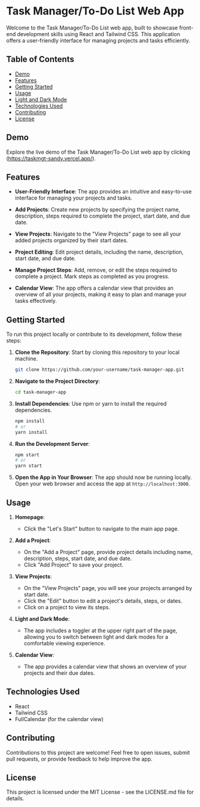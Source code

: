 # Task Manager/To-Do List Web App

Welcome to the Task Manager/To-Do List web app, built to showcase front-end development skills using React and Tailwind CSS. This application offers a user-friendly interface for managing projects and tasks efficiently.

## Table of Contents

- [Demo](#demo)
- [Features](#features)
- [Getting Started](#getting-started)
- [Usage](#usage)
- [Light and Dark Mode](#light-and-dark-mode)
- [Technologies Used](#technologies-used)
- [Contributing](#contributing)
- [License](#license)

## Demo

Explore the live demo of the Task Manager/To-Do List web app by clicking (https://taskmgt-sandy.vercel.app/).

## Features

- **User-Friendly Interface**: The app provides an intuitive and easy-to-use interface for managing your projects and tasks.

- **Add Projects**: Create new projects by specifying the project name, description, steps required to complete the project, start date, and due date.

- **View Projects**: Navigate to the "View Projects" page to see all your added projects organized by their start dates.

- **Project Editing**: Edit project details, including the name, description, start date, and due date.

- **Manage Project Steps**: Add, remove, or edit the steps required to complete a project. Mark steps as completed as you progress.

- **Calendar View**: The app offers a calendar view that provides an overview of all your projects, making it easy to plan and manage your tasks effectively.

## Getting Started

To run this project locally or contribute to its development, follow these steps:

1. **Clone the Repository**: Start by cloning this repository to your local machine.

   ```bash
   git clone https://github.com/your-username/task-manager-app.git
   ```

2. **Navigate to the Project Directory**:

   ```bash
   cd task-manager-app
   ```

3. **Install Dependencies**: Use npm or yarn to install the required dependencies.

   ```bash
   npm install
   # or
   yarn install
   ```

4. **Run the Development Server**:

   ```bash
   npm start
   # or
   yarn start
   ```

5. **Open the App in Your Browser**: The app should now be running locally. Open your web browser and access the app at `http://localhost:3000`.

## Usage

1. **Homepage**:

   - Click the "Let's Start" button to navigate to the main app page.

2. **Add a Project**:

   - On the "Add a Project" page, provide project details including name, description, steps, start date, and due date.
   - Click "Add Project" to save your project.

3. **View Projects**:

   - On the "View Projects" page, you will see your projects arranged by start date.
   - Click the "Edit" button to edit a project's details, steps, or dates.
   - Click on a project to view its steps.

4. **Light and Dark Mode**:

   - The app includes a toggler at the upper right part of the page, allowing you to switch between light and dark modes for a comfortable viewing experience.

5. **Calendar View**:
   - The app provides a calendar view that shows an overview of your projects and their due dates.

## Technologies Used

- React
- Tailwind CSS
- FullCalendar (for the calendar view)

## Contributing

Contributions to this project are welcome! Feel free to open issues, submit pull requests, or provide feedback to help improve the app.

## License

This project is licensed under the MIT License - see the LICENSE.md file for details.
